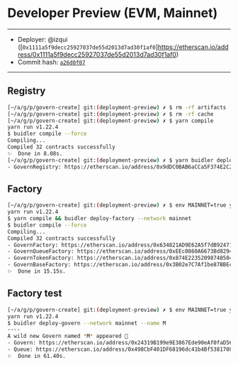 # Developer Preview (EVM, Mainnet)

---
- Deployer: @izqui ([`0x1111a5f9decc25927037de55d2013d7ad30f1af0`]https://etherscan.io/address/0x1111a5f9decc25927037de55d2013d7ad30f1af0)
- Commit hash: [`a26d0f07`](https://github.com/aragon/govern/commit/a26d0f073b70839f5182abbace2aef1dd1918b51)
---

## Registry

```sh
[~/a/g/p/govern-create] git:(deployment-preview) ✗ $ rm -rf artifacts
[~/a/g/p/govern-create] git:(deployment-preview) ✗ $ rm -rf cache
[~/a/g/p/govern-create] git:(deployment-preview) ✗ $ yarn compile
yarn run v1.22.4
$ buidler compile --force
Compiling...
Compiled 32 contracts successfully
✨  Done in 8.08s.
[~/a/g/p/govern-create] git:(deployment-preview) ✗ $ yarn buidler deploy-registry --network mainnet
- GovernRegistry: https://etherscan.io/address/0x9dDC0BAB6aCCa5F374E2C21708b3107e5E973601
```

## Factory

```sh
[~/a/g/p/govern-create] git:(deployment-preview) ✗ $ env MAINNET=true yarn deploy-factory --network mainnet
yarn run v1.22.4
$ yarn compile && buidler deploy-factory --network mainnet
$ buidler compile --force
Compiling...
Compiled 32 contracts successfully
- GovernFactory: https://etherscan.io/address/0x634821AD9E62A5f7dB92471ccae1a91Cbaefa33A
- GovernQueueFactory: https://etherscan.io/address/0xEEc0860A6673Bd82940f1F1f094E6D7AeE0188F2
- GovernTokenFactory: https://etherscan.io/address/0x874E22352098748504C8a8644b1492436CB73E52
- GovernBaseFactory: https://etherscan.io/address/0x3B02e7C7Af1be87BBEc071f5DFfcdD8613154bA9
✨  Done in 15.15s.
```

## Factory test

```sh
[~/a/g/p/govern-create] git:(deployment-preview) ✗ $ env MAINNET=true yarn deploy-govern --network mainnet --name M
yarn run v1.22.4
$ buidler deploy-govern --network mainnet --name M
----
A wild new Govern named *M* appeared 🦅
- Govern: https://etherscan.io/address/0x24319B199e9E3867Ede90eAf0faD56168C54d077
- Queue: https://etherscan.io/address/0x498CbF401DF68196dc41b4Bf53817088cB70B815
✨  Done in 61.40s.
```



